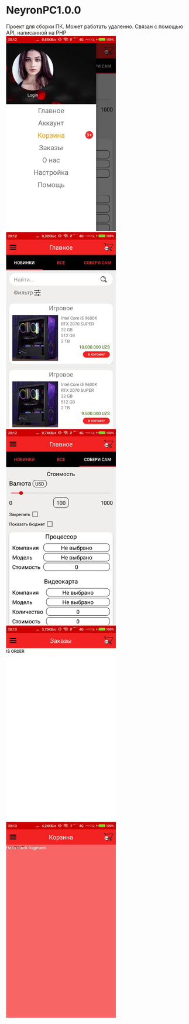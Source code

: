 # NeyronPC1.0.0
Проект для сборки ПК. Может работать удаленно. Связан с помощью API, написанной на PHP <br>
<img src="https://github.com/NirvanaEx/NeyronPC1.0.0/blob/main/images/1.jpg" width="300" />
<img src="https://github.com/NirvanaEx/NeyronPC1.0.0/blob/main/images/2.jpg" width="300" />
<img src="https://github.com/NirvanaEx/NeyronPC1.0.0/blob/main/images/3.jpg" width="300" />
<img src="https://github.com/NirvanaEx/NeyronPC1.0.0/blob/main/images/4.jpg" width="300" />
<img src="https://github.com/NirvanaEx/NeyronPC1.0.0/blob/main/images/5.jpg" width="300" />
